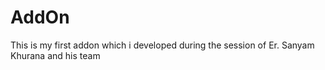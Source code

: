 # AddOn
This is my first addon which i developed during the session of Er. Sanyam Khurana and his team
